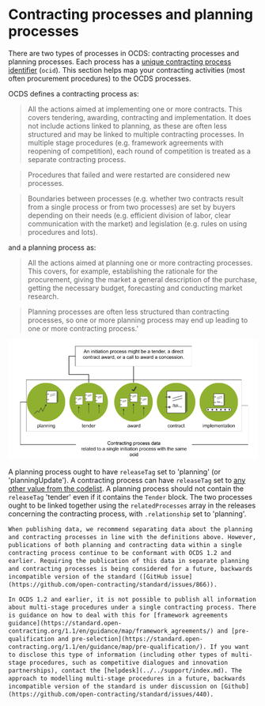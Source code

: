 # Contracting processes and planning processes

There are two types of processes in OCDS: contracting processes and planning processes. Each process has a [unique contracting process identifier](https://standard.open-contracting.org/latest/en/schema/identifiers/#contracting-process-identifier-ocid) (`ocid`). This section helps map your contracting activities (most often procurement procedures) to the OCDS processes. 

OCDS defines a contracting process as:

> All the actions aimed at implementing one or more contracts. This covers tendering, awarding, contracting and implementation. It does not include actions linked to planning, as these are often less structured and may be linked to multiple contracting processes. In multiple stage procedures (e.g. framework agreements with reopening of competition), each round of competition is treated as a separate contracting process.

> Procedures that failed and were restarted are considered new processes.

> Boundaries between processes (e.g. whether two contracts result from a single process or from two processes) are set by buyers depending on their needs (e.g. efficient division of labor, clear communication with the market) and legislation (e.g. rules on using procedures and lots).

and a planning process as: 

> All the actions aimed at planning one or more contracting processes. This covers, for example, establishing the rationale for the procurement, giving the market a general description of the purchase, getting the necessary budget, forecasting and conducting market research.

> Planning processes are often less structured than contracting processes, so one or more planning process may end up leading to one or more contracting process.'

![Contracting Process](../../_static/png/contracting_process.png)

A planning process ought to have `releaseTag` set to 'planning' (or 'planningUpdate'). A contracting process can have `releaseTag` set to [any other value from the codelist](https://standard.open-contracting.org/1.1/en/schema/codelists/#release-tag). A planning process should not contain the `releaseTag` 'tender' even if it contains the `Tender` block. The two processes ought to be linked together using the `relatedProcesses` array in the releases concerning the contracting process, with `.relationship` set to 'planning'.

```{note}
When publishing data, we recommend separating data about the planning and contracting processes in line with the definitions above. However, publications of both planning and contracting data within a single contracting process continue to be conformant with OCDS 1.2 and earlier. Requiring the publication of this data in separate planning and contracting processes is being considered for a future, backwards incompatible version of the standard ([GitHub issue](https://github.com/open-contracting/standard/issues/866)).
```

```{note}
In OCDS 1.2 and earlier, it is not possible to publish all information about multi-stage procedures under a single contracting process. There is guidance on how to deal with this for [framework agreements guidance](https://standard.open-contracting.org/1.1/en/guidance/map/framework_agreements/) and [pre-qualification and pre-selection](https://standard.open-contracting.org/1.1/en/guidance/map/pre-qualification/). If you want to disclose this type of information (including other types of multi-stage procedures, such as competitive dialogues and innovation partnerships), contact the [helpdesk](../../support/index.md). The approach to modelling multi-stage procedures in a future, backwards incompatible version of the standard is under discussion on [Github](https://github.com/open-contracting/standard/issues/440).
```

